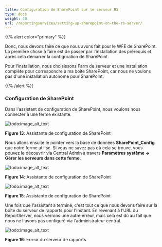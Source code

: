 ```yaml
---
title: Configuration de SharePoint sur le serveur RS
type: docs
weight: 40
url: /reportingservices/setting-up-sharepoint-on-the-rs-server/
---
```


{{% alert color="primary" %}} 

Donc, nous devons faire ce que nous avons fait pour le WFE de SharePoint. La première chose à faire est de passer par l'installation des prérequis et après cela démarrer la configuration de SharePoint. 

Pour l'installation, nous choisissons Farm de serveur et une installation complète pour correspondre à ma boîte SharePoint, car nous ne voulons pas d'une installation autonome pour SharePoint. 

{{% /alert %}} 
### **Configuration de SharePoint**
Dans l'assistant de configuration de SharePoint, nous voulons nous connecter à une ferme existante. 

![todo:image_alt_text](setting-up-sharepoint-on-the-rs-server_1.png)

**Figure 13**: Assistante de configuration de SharePoint 

Nous allons ensuite le pointer vers la base de données **SharePoint_Config** que notre ferme utilise. Si vous ne savez pas où cela se trouve, vous pouvez le découvrir via Central Admin à travers **Paramètres système -> Gérer les serveurs dans cette ferme.** 

![todo:image_alt_text](setting-up-sharepoint-on-the-rs-server_2.png)

**Figure 14**: Assistante de configuration de SharePoint 

![todo:image_alt_text](setting-up-sharepoint-on-the-rs-server_3.png)

**Figure 15**: Assistante de configuration de SharePoint 

Une fois que l'assistant a terminé, c'est tout ce que nous devons faire sur la boîte du serveur de rapports pour l'instant. En revenant à l'URL du ReportServer, nous verrons une autre erreur, mais cela est dû au fait que nous ne l'avons pas configuré via l'administrateur central. 

![todo:image_alt_text](setting-up-sharepoint-on-the-rs-server_4.png)

**Figure 16**: Erreur du serveur de rapports